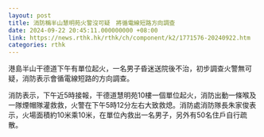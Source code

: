 ```yaml
---
layout: post
title: 消防稱半山慧明苑火警沒可疑　將循電線短路方向調查
date: 2024-09-22 20:45:11.000000000 +08:00
link: https://news.rthk.hk/rthk/ch/component/k2/1771576-20240922.htm
categories: rthk
---
```


港島半山干德道下午有單位起火，一名男子昏迷送院後不治，初步調查火警無可疑，消防表示會循電線短路的方向調查。

消防表示，下午近5時接報，干德道慧明苑10樓一個單位起火，消防出動一條喉及一隊煙帽隊灌救救，火警在下午5時12分左右大致救熄。消防處消防隊長朱家俊表示，火場面積約10米乘10米，在單位內救出一名男子，另外有50名住戶自行疏散。
